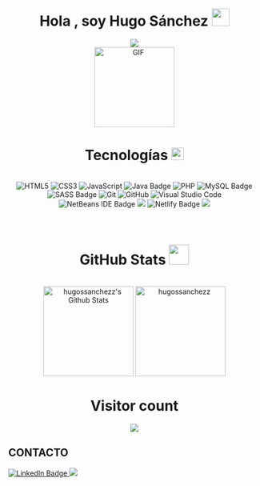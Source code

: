 
<h1 align="center"><b>Hola , soy Hugo Sánchez </b><img src="https://media.giphy.com/media/hvRJCLFzcasrR4ia7z/giphy.gif" width="35"></h1>
<p align="center">
  <a href="https://github.com/DenverCoder1/readme-typing-svg">
    <img src="https://readme-typing-svg.herokuapp.com?lines=Bienvenido+a+mi+Github;Estudiante+de+CFGS+Desarrollo+Web;Always%20learning%20new%20things&center=true&width=380&height=45">
  </a>
  </br>
<img alt="GIF" height="160px" src="https://media.giphy.com/media/Ah3zHH7hvsSB2/giphy.gif" />
</p>

<div align="center">
  <h1> Tecnologías
  <img src="https://media2.giphy.com/media/QssGEmpkyEOhBCb7e1/giphy.gif?cid=ecf05e47a0n3gi1bfqntqmob8g9aid1oyj2wr3ds3mg700bl&rid=giphy.gif" width="25">
  </h1>
</div>

</br>

<div align="center" display="flex">
  <img src="https://img.shields.io/badge/HTML5%20-%23E34F26.svg?style=for-the-badge&logo=html5&logoColor=white" alt="HTML5">
  <img src="https://img.shields.io/badge/CSS%20-%231572B6.svg?style=for-the-badge&logo=css3&logoColor=white" alt="CSS3">
  <img src="https://img.shields.io/badge/JavaScript%20-%23F7DF1E.svg?style=for-the-badge&logo=javascript&logoColor=black" alt="JavaScript">
  <img src="https://img.shields.io/badge/java-%23ED8B00.svg?style=for-the-badge&logo=openjdk&logoColor=white" alt="Java Badge">
  <img src="https://img.shields.io/badge/PHP-777BB4?style=for-the-badge&logo=php&logoColor=white" alt="PHP">
  <img src="https://img.shields.io/badge/mysql-4479A1.svg?style=for-the-badge&logo=mysql&logoColor=white" alt="MySQL Badge">
  <img src="https://img.shields.io/badge/SASS-hotpink.svg?style=for-the-badge&logo=SASS&logoColor=white" alt="SASS Badge">
  <!-- TYPESCRIPT <img src="https://img.shields.io/badge/typescript-%23007ACC.svg?style=for-the-badge&logo=typescript&logoColor=white" alt="TypeScript Badge"> -->
  <!-- VUE <img src="https://img.shields.io/badge/vuejs-%2335495e.svg?style=for-the-badge&logo=vuedotjs&logoColor=%234FC08D" alt="Vue.js Badge"> -->
  <!-- NODE <img src="https://img.shields.io/badge/node.js-6DA55F?style=for-the-badge&logo=node.js&logoColor=white" alt="Node.js Badge"> -->
  <!-- LARAVEL <img src="https://img.shields.io/badge/laravel-%23FF2D20.svg?style=for-the-badge&logo=laravel&logoColor=white" alt="Laravel Badge"> -->

  
  <img src="https://img.shields.io/badge/git-%23F05033.svg?style=for-the-badge&logo=git&logoColor=white" alt="Git">
  <img src="https://img.shields.io/badge/github-%23121011.svg?style=for-the-badge&logo=github&logoColor=white" alt="GitHub">
  <img src="https://img.shields.io/badge/Visual%20Studio%20Code-0078d7.svg?style=for-the-badge&logo=visual-studio-code&logoColor=white" alt="Visual Studio Code">
  <img src="https://img.shields.io/badge/NetBeansIDE-1B6AC6.svg?style=for-the-badge&logo=apache-netbeans-ide&logoColor=white" alt="NetBeans IDE Badge">
  <img src="https://img.shields.io/badge/Xampp-F37623?style=for-the-badge&logo=xampp&logoColor=white">
  <img src="https://img.shields.io/badge/netlify-%23000000.svg?style=for-the-badge&logo=netlify&logoColor=#00C7B7" alt="Netlify Badge">
  <img src="https://img.shields.io/badge/Frontend Mentor-informational?style=for-the-badge&logo=frontendmentor">


</div>

</br>
</br>
<div align="center">
  <h1>GitHub Stats <img src = "https://github.com/7oSkaaa/7oSkaaa/blob/main/Images/Statistics.gif?raw=true" width = 40px></h1>
</br>
<img height="180px" src="https://github-readme-stats.vercel.app/api/top-langs?username=hugossanchezz&show_icons=true&theme=dark&locale=es&layout=compact" alt="hugossanchezz's Github Stats">
<img height="180px" src="https://github-readme-stats.vercel.app/api?username=hugossanchezz&show_icons=true&theme=dark&locale=es" alt="hugossanchezz" />
</div>

<div align="center"> 
  <h1>Visitor count</h1>
  <div align="center">
    <img src="https://profile-counter.glitch.me/hugossanchezz/count.svg"/>
  </div> 
</div>

 ## CONTACTO

<a href="https://www.linkedin.com/in/hugossanchezz/">
 <img src="https://img.shields.io/badge/linkedin-%230077B5.svg?style=for-the-badge&logo=linkedin&logoColor=white" alt="LinkedIn Badge">
</a>

<a href="https://www.frontendmentor.io/profile/hugossanchezz">
 <img src="https://img.shields.io/badge/Frontend Mentor-informational?style=for-the-badge&logo=frontendmentor">
</a>





